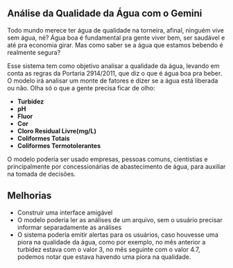 ## **Análise da Qualidade da Água com o Gemini**
Todo mundo merece ter água de qualidade na torneira, afinal, ninguém vive sem água, né? Água boa é fundamental pra gente viver bem, ser saudável e até pra economia girar. Mas como saber se a água que estamos bebendo é realmente segura?

Esse sistema tem como objetivo analisar a qualidade da água, levando em conta as regras da Portaria 2914/2011, que diz o que é água boa pra beber. O modelo irá analisar um monte de fatores e dizer se a água está liberada ou não. 
Olha só o que a gente precisa ficar de olho:
- **Turbidez**
- **pH**
- **Fluor**
- **Cor**
- **Cloro Residual Livre(mg/L)**
- **Coliformes Totais**
- **Coliformes Termotolerantes**

O modelo poderia ser usado empresas, pessoas comuns, cientistias e principalmente por concessionárias de abastecimento de água, para auxiliar na tomada de decisões.

## **Melhorias**
- Construir uma interface amigável
- O modelo poderia ler as análises de um arquivo, sem o usuário precisar informar separadamente as análises
- O sistema poderia emitir alertas para os usuários, caso houvesse uma piora na qualidade da água, como por exemplo, no mês anterior a turbidez estava com o valor 3, no mês seguinte com o valor 4.7, podemos notar que estava havendo uma piora na qualidade.
